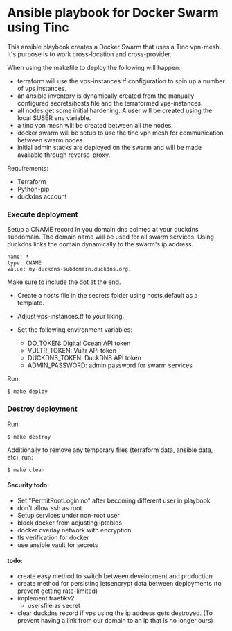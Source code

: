 # Ansible playbook for Docker Swarm using Tinc
This ansible playbook creates a Docker Swarm that uses a Tinc vpn-mesh. It's purpose is to work cross-location and cross-provider.

When using the makefile to deploy the following will happen:
- terraform will use the vps-instances.tf configuration to spin up a number of vps instances.
- an ansible inventory is dynamically created from the manually configured secrets/hosts file and the terraformed vps-instances.
- all nodes get some initial hardening. A user will be created using the local $USER env variable.
- a tinc vpn mesh will be created between all the nodes.
- docker swarm will be setup to use the tinc vpn mesh for communication between swarm nodes.
- initial admin stacks are deployed on the swarm and will be made available through reverse-proxy.

Requirements:
- Terraform
- Python-pip
- duckdns account

### Execute deployment

Setup a CNAME record in you domain dns pointed at your duckdns subdomain. The domain name will be used for all swarm services. Using duckdns links the domain dynamically to the swarm's ip address.
```
name: *
type: CNAME
value: my-duckdns-subdomain.duckdns.org.
```
Make sure to include the dot at the end.

- Create a hosts file in the secrets folder using hosts.default as a template.
- Adjust vps-instances.tf to your liking.

- Set the following environment variables:
    - DO_TOKEN: Digital Ocean API token
    - VULTR_TOKEN: Vultr API token
    - DUCKDNS_TOKEN: DuckDNS API token
    - ADMIN_PASSWORD: admin password for swarm services

Run:
```
$ make deploy
```

### Destroy deployment

Run:
```
$ make destroy
```

Additionally to remove any temporary files (terraform data, ansible data, etc), run:
```
$ make clean
```


#### Security todo:
- Set "PermitRootLogin no" after becoming different user in playbook
- don't allow ssh as root
- Setup services under non-root user
- block docker from adjusting iptables
- docker overlay network with encryption
- tls verification for docker
- use ansible vault for secrets

#### todo:
- create easy method to switch between development and production
- create method for persisting letsencrypt data between deployments (to prevent getting rate-limited)
- implement traefikv2
    - usersfile as secret
- clear duckdns record if vps using the ip address gets destroyed. (To prevent having a link from our domain to an ip that is no longer ours)
